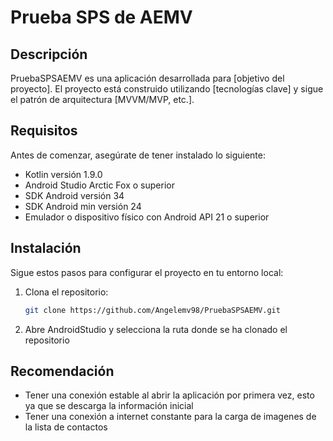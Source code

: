 # Prueba SPS de AEMV

## Descripción
PruebaSPSAEMV es una aplicación desarrollada para [objetivo del proyecto]. El proyecto está construido utilizando [tecnologías clave] y sigue el patrón de arquitectura [MVVM/MVP, etc.].

## Requisitos
Antes de comenzar, asegúrate de tener instalado lo siguiente:

- Kotlin versión 1.9.0
- Android Studio Arctic Fox o superior
- SDK Android versión 34
- SDK Android min versión 24
- Emulador o dispositivo físico con Android API 21 o superior

## Instalación
Sigue estos pasos para configurar el proyecto en tu entorno local:

1. Clona el repositorio:
   ```bash
   git clone https://github.com/Angelemv98/PruebaSPSAEMV.git
2. Abre AndroidStudio y selecciona la ruta donde se ha clonado el repositorio

## Recomendación
- Tener una conexión estable al abrir la aplicación por primera vez, esto ya que se descarga la información inicial
- Tener una conexión a internet constante para la carga de imagenes de la lista de contactos
